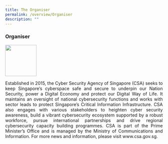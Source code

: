 ```yaml
---
title: The Organiser
permalink: /overview/Organiser
description: ""
---
```

###  Organiser

<img src="https://d33wubrfki0l68.cloudfront.net/f9940c1c644fe5130f855dcad23d2b844d0442f9/66365/images/csa-logo.jpeg" width="100" height="100" >

<p style="text-align:justify">Established in 2015, the Cyber Security Agency of Singapore (CSA) seeks to keep Singapore’s cyberspace safe and secure to underpin our Nation Security, power a Digital Economy and protect our Digital Way of Life. It maintains an oversight of national cybersecurity functions and works with sector leads to protect Singapore’s Critical Information Infrastructure. CSA also engages with various stakeholders to heighten cyber security awareness, build a vibrant cybersecurity ecosystem supported by a robust workforce, pursue international partnerships and drive regional cybersecurity capacity building programmes. CSA is part of the Prime Minister’s Office and is managed by the Ministry of Communications and Information. For more news and information, please visit www.csa.gov.sg. </p>